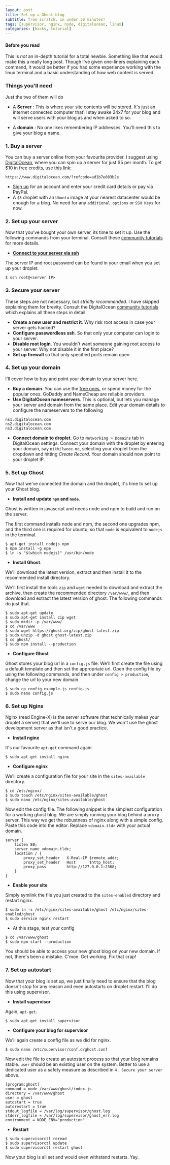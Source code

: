 ```yaml
---
layout: post
title: Set up a Ghost blog
subtitle: from scratch, in under 30 minutes!
tags: [supervisor, nginx, node, digitalocean, linux]
categories: [hacks, tutorial]
---
```

#### Before you read
This is *not* an in-depth tutorial for a total newbie. Something like that would make this a really long post. Though I've given one-liners explaining each command,
It would be better if you had some experience working with the linux terminal and a basic understanding of how web content is served.

### Things you'll need
Just the two of them will do

* A **Server**
: This is where your site contents will be stored. It's just an internet connected computer that'll stay awake 24x7 for your blog and will serve users with your blog as and when asked to so.

* A **domain**
: No one likes remembering IP addresses. You'll need this to give your blog a name.

### 1. Buy a server
You can buy a server online from your favourite provider. I suggest using [DigitalOcean](https://www.digitalocean.com/?refcode=ad1b7e083b2e), where you can spin up a server for just $5 per month.
To get $10 in free credits, use [this link](https://www.digitalocean.com/?refcode=ad1b7e083b2e):

    https://www.digitalocean.com/?refcode=ad1b7e083b2e

- [Sign up](https://www.digitalocean.com/?refcode=ad1b7e083b2e) for an account and enter your credit card details or pay via PayPal.
- A `$5` droplet with an `Ubuntu` image at your nearest datacenter would be enough for a blog. No need for any `additional options` or `SSH Keys` for now.

### 2. Set up your server
Now that you've bought your own server, its time to set it up. Use the following commands from your terminal.
Consult these [community tutorials](https://www.digitalocean.com/community/tutorial_series/new-ubuntu-14-04-server-checklist) for more details.

* [**Connect to your server via ssh**](https://www.digitalocean.com/community/tutorials/how-to-connect-to-your-droplet-with-ssh)

The server IP and root password can be found in your email when you set up your droplet.

    $ ssh root@<server IP>

### 3. Secure your server
These steps are not necessary, but *strictly recommended*.
I have skipped explaining them for brevity. Consult the DigitalOcean [community tutorials](https://www.digitalocean.com/community/tutorial_series/new-ubuntu-14-04-server-checklist) which explains all these steps in detail.

* **Create a new user and restrict it**. Why risk root access in case your server gets hacked?
* **Configure passwordless ssh**. So that only your computer can login to your server.
* **Disable root login**. You wouldn't want someone gaining root access to your server. Why not disable it in the first place?
* **Set up firewall** so that only specified ports remain open.

### 4. Set up your domain
I'll cover how to buy and point your domain to your server here.

* **Buy a domain**. You can use the [free ones](http://freenom.com/), or spend money for the popular ones. GoDaddy and NameCheap are reliable providers.
* **Use DigitalOcean nameservers**. This is optional, but lets you manage your server and domain from the same place. Edit your domain details to configure the nameservers to the following

```
ns1.digitalocean.com
ns2.digitalocean.com
ns3.digitalocean.com
```
* **Connect domain to droplet**. Go to `Networking > Domains` tab in DigitalOcean settings. Connect your domain with the droplet by entering your domain, say `nikhilweee.me`, selecting your droplet from the dropdown and hitting *Create Record*. Your domain should now point to your droplet IP.

### 5. Set up Ghost
Now that we've connected the domain and the droplet, it's time to set up your Ghost blog.

* **Install and update `npm` and `node`**.

Ghost is written in javascript and needs node and npm to build and run on the server.

The first command installs node and npm, the second one upgrades npm, and the third one is required for ubuntu, so that `node` is equivalent to `nodejs` in the terminal.

```
$ apt-get install nodejs npm
$ npm install -g npm
$ ln -s "$(which nodejs)" /usr/bin/node

```
* **Install Ghost**.

We'll download the latest version, extract and then install it to the recommended install directory.

We'll first install the tools `zip` and `wget` needed to download and extract the archive, then create the recommended directory `/var/www/`, and then download and extract the latest version of ghost. The following commands do just that.

```
$ sudo apt-get update
$ sudo apt-get install zip wget
$ sudo mkdir -p /var/www/
$ cd /var/www
$ sudo wget https://ghost.org/zip/ghost-latest.zip
$ sudo unzip -d ghost ghost-latest.zip
$ cd ghost/
$ sudo npm install --production
```
* **Configure Ghost**

Ghost stores your blog url in a `config.js` file. We'll first create the file using a default template and then set the appropriate url. Open the config file  by using the following commands, and then under `config > production`, change the url to your new domain.

```
$ sudo cp config.example.js config.js
$ sudo nano config.js
```

### 6. Set up Nginx
Nginx (read Engine-X) is the server software (that technically makes your droplet a server) that we'll use to serve our blog. We won't use the ghost development server as that isn't a good practice.

* **Install nginx**

It's our favourite `apt-get` command again.

```
$ sudo apt-get install nginx
```
* **Configure nginx**

We'll create a configuration file for your site in the  `sites-available` directory.

```
$ cd /etc/nginx/
$ sudo touch /etc/nginx/sites-available/ghost
$ sudo nano /etc/nginx/sites-available/ghost
```
Now edit the config file. The following snippet is the simplest configuration for a working ghost blog. We are simply running your blog behind a proxy server. This way we get the robustness of nginx along with a simple config.
Paste this code into the editor. Replace `<domain.tld>` with your actual domain.

```
server {
    listen 80;
    server_name <domain.tld>;
    location / {
        proxy_set_header   X-Real-IP $remote_addr;
        proxy_set_header   Host      $http_host;
        proxy_pass         http://127.0.0.1:2368;
    }
}
```
* **Enable your site**

Simply symlink the file you just created to the `sites-enabled` directory and restart nginx.

```
$ sudo ln -s /etc/nginx/sites-available/ghost /etc/nginx/sites-enabled/ghost
$ sudo service nginx restart
```
* At this stage, test your config

```
$ cd /var/www/ghost
$ sudo npm start --production
```
You should be able to access your new ghost blog on your new domain. If not, there's been a mistake. C'mon. Get working. Fix that crap!

### 7. Set up autostart

Now that your blog is set up, we just finally need to ensure that the blog doesn't stop for any reason and even autostarts on droplet restart. I'll do this using supervisor.

* **Install supervisor**

Again, `apt-get`.

```
$ sudo apt-get install supervisor
```
* **Configure your blog for supervisor**

We'll again create a config file as we did for nginx.

```
$ sudo nano /etc/supervisor/conf.d/ghost.conf
```
Now edit the file to create an autostart process so that your blog remains stable.
`user` should be an existing user on the system. Better to use a dedicated user as a safety measure as described in `4. Secure your server` above.

```
[program:ghost]
command = node /var/www/ghost/index.js
directory = /var/www/ghost
user = ghost
autostart = true
autorestart = true
stdout_logfile = /var/log/supervisor/ghost.log
stderr_logfile = /var/log/supervisor/ghost_err.log
environment = NODE_ENV="production"
```
* **Restart**

```
$ sudo supervisorctl reread
$ sudo supervisorctl update
$ sudo supervisorctl restart ghost
```
Now your blog is all set and would even withstand restarts. Yay.
